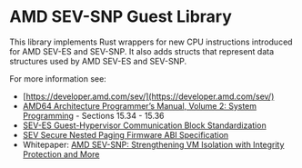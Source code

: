 # AMD SEV-SNP Guest Library

This library implements Rust wrappers for new CPU instructions introduced for
AMD SEV-ES and SEV-SNP. It also adds structs that represent data structures used
by AMD SEV-ES and SEV-SNP.

For more information see:

- [https://developer.amd.com/sev/](https://developer.amd.com/sev/)
- [AMD64 Architecture Programmer’s Manual, Volume 2: System Programming](https://www.amd.com/system/files/TechDocs/24593.pdf) -
  Sections 15.34 - 15.36
- [SEV-ES Guest-Hypervisor Communication Block Standardization](https://developer.amd.com/wp-content/resources/56421.pdf)
- [SEV Secure Nested Paging Firmware ABI Specification](https://www.amd.com/system/files/TechDocs/56860.pdf)
- Whitepaper:
  [AMD SEV-SNP: Strengthening VM Isolation with Integrity Protection and More](https://www.amd.com/system/files/TechDocs/SEV-SNP-strengthening-vm-isolation-with-integrity-protection-and-more.pdf)
